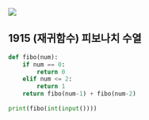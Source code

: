 ![](C:\Users\sky\AppData\Roaming\Typora\typora-user-images\image-20200429183940190.png)

## 1915  (재귀함수) 피보나치 수열

```python
def fibo(num):
    if num == 0:
        return 0
    elif num <= 2:
        return 1
    return fibo(num-1) + fibo(num-2)
 
print(fibo(int(input())))
```

